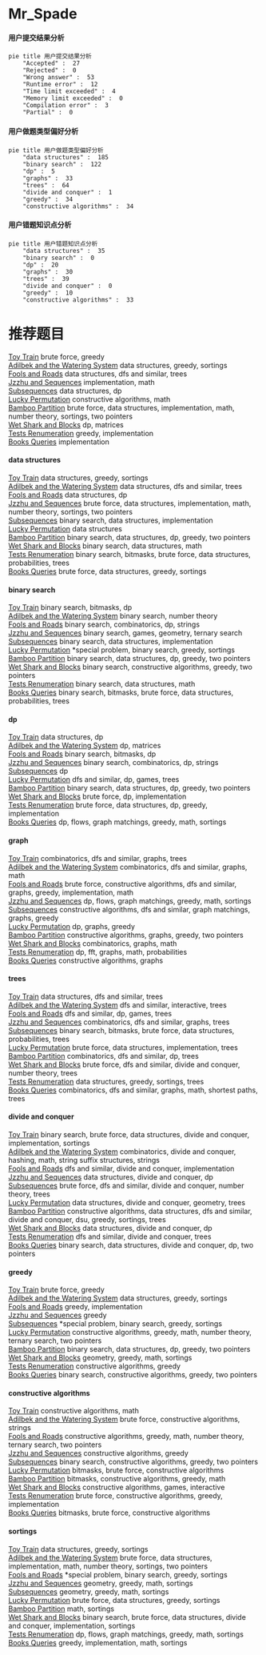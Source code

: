 # Mr_Spade
<!-- tabs:start -->
#### **用户提交结果分析**

```mermaid
pie title 用户提交结果分析
    "Accepted" :  27
    "Rejected" :  0
    "Wrong answer" :  53
    "Runtime error" :  12
    "Time limit exceeded" :  4
    "Memory limit exceeded" :  0
    "Compilation error" :  3
    "Partial" :  0
```
#### **用户做题类型偏好分析**

```mermaid
pie title 用户做题类型偏好分析
    "data structures" :  185
    "binary search" :  122
    "dp" :  5
    "graphs" :  33
    "trees" :  64
    "divide and conquer" :  1
    "greedy" :  34
    "constructive algorithms" :  34
```
#### **用户错题知识点分析**

```mermaid
pie title 用户错题知识点分析
    "data structures" :  35
    "binary search" :  0
    "dp" :  20
    "graphs" :  30
    "trees" :  39
    "divide and conquer" :  0
    "greedy" :  10
    "constructive algorithms" :  33
```
<!-- tabs:end -->
# 推荐题目
[Toy Train](http://codeforces.com/problemset/problem/1129/A2)		brute force,
                        greedy		  
[Adilbek and the Watering System](http://codeforces.com/problemset/problem/1238/G)		data structures,
                        greedy,
                        sortings		  
[Fools and Roads](http://codeforces.com/problemset/problem/191/C)		data structures,
                        dfs and similar,
                        trees		  
[Jzzhu and Sequences](http://codeforces.com/problemset/problem/450/B)		implementation,
                        math		  
[Subsequences](http://codeforces.com/problemset/problem/597/C)		data structures,
                        dp		  
[Lucky Permutation](http://codeforces.com/problemset/problem/286/A)		constructive algorithms,
                        math		  
[Bamboo Partition](https://codeforces.com/contest/831/problem/F)		brute force,
                        data structures,
                        implementation,
                        math,
                        number theory,
                        sortings,
                        two pointers		  
[Wet Shark and Blocks](http://codeforces.com/problemset/problem/621/E)		dp,
                        matrices		  
[Tests Renumeration](https://codeforces.com/contest/860/problem/C)		greedy,
                        implementation		  
[Books Queries](https://codeforces.com/contest/1489/problem/E)		implementation		  
<!-- tabs:start -->
#### **data structures**
[Toy Train](http://codeforces.com/problemset/problem/1238/G)		data structures,
                        greedy,
                        sortings		  
[Adilbek and the Watering System](http://codeforces.com/problemset/problem/191/C)		data structures,
                        dfs and similar,
                        trees		  
[Fools and Roads](http://codeforces.com/problemset/problem/597/C)		data structures,
                        dp		  
[Jzzhu and Sequences](https://codeforces.com/contest/831/problem/F)		brute force,
                        data structures,
                        implementation,
                        math,
                        number theory,
                        sortings,
                        two pointers		  
[Subsequences](https://codeforces.com/contest/1298/problem/E)		binary search,
                        data structures,
                        implementation		  
[Lucky Permutation](http://codeforces.com/problemset/problem/1288/E)		data structures		  
[Bamboo Partition](http://codeforces.com/problemset/problem/1492/C)		binary search,
                        data structures,
                        dp,
                        greedy,
                        two pointers		  
[Wet Shark and Blocks](http://codeforces.com/problemset/problem/1490/G)		binary search,
                        data structures,
                        math		  
[Tests Renumeration](http://codeforces.com/problemset/problem/1479/D)		binary search,
                        bitmasks,
                        brute force,
                        data structures,
                        probabilities,
                        trees		  
[Books Queries](http://codeforces.com/problemset/problem/1497/A)		brute force,
                        data structures,
                        greedy,
                        sortings		  
#### **binary search**
[Toy Train](http://codeforces.com/problemset/problem/1288/D)		binary search,
                        bitmasks,
                        dp		  
[Adilbek and the Watering System](http://codeforces.com/problemset/problem/16/C)		binary search,
                        number theory		  
[Fools and Roads](http://codeforces.com/problemset/problem/1238/D)		binary search,
                        combinatorics,
                        dp,
                        strings		  
[Jzzhu and Sequences](http://codeforces.com/problemset/problem/1427/H)		binary search,
                        games,
                        geometry,
                        ternary search		  
[Subsequences](https://codeforces.com/contest/1298/problem/E)		binary search,
                        data structures,
                        implementation		  
[Lucky Permutation](http://codeforces.com/problemset/problem/1297/D)		*special problem,
                        binary search,
                        greedy,
                        sortings		  
[Bamboo Partition](http://codeforces.com/problemset/problem/1492/C)		binary search,
                        data structures,
                        dp,
                        greedy,
                        two pointers		  
[Wet Shark and Blocks](http://codeforces.com/problemset/problem/1463/D)		binary search,
                        constructive algorithms,
                        greedy,
                        two pointers		  
[Tests Renumeration](http://codeforces.com/problemset/problem/1490/G)		binary search,
                        data structures,
                        math		  
[Books Queries](http://codeforces.com/problemset/problem/1479/D)		binary search,
                        bitmasks,
                        brute force,
                        data structures,
                        probabilities,
                        trees		  
#### **dp**
[Toy Train](http://codeforces.com/problemset/problem/597/C)		data structures,
                        dp		  
[Adilbek and the Watering System](http://codeforces.com/problemset/problem/621/E)		dp,
                        matrices		  
[Fools and Roads](http://codeforces.com/problemset/problem/1288/D)		binary search,
                        bitmasks,
                        dp		  
[Jzzhu and Sequences](http://codeforces.com/problemset/problem/1238/D)		binary search,
                        combinatorics,
                        dp,
                        strings		  
[Subsequences](http://codeforces.com/problemset/problem/201/C)		dp		  
[Lucky Permutation](http://codeforces.com/problemset/problem/1404/B)		dfs and similar,
                        dp,
                        games,
                        trees		  
[Bamboo Partition](http://codeforces.com/problemset/problem/1492/C)		binary search,
                        data structures,
                        dp,
                        greedy,
                        two pointers		  
[Wet Shark and Blocks](https://codeforces.com/contest/1457/problem/C)		brute force,
                        dp,
                        implementation		  
[Tests Renumeration](http://codeforces.com/problemset/problem/1491/C)		brute force,
                        data structures,
                        dp,
                        greedy,
                        implementation		  
[Books Queries](http://codeforces.com/problemset/problem/1437/C)		dp,
                        flows,
                        graph matchings,
                        greedy,
                        math,
                        sortings		  
#### **graph**
[Toy Train](http://codeforces.com/problemset/problem/1454/E)		combinatorics,
                        dfs and similar,
                        graphs,
                        trees		  
[Adilbek and the Watering System](http://codeforces.com/problemset/problem/711/D)		combinatorics,
                        dfs and similar,
                        graphs,
                        math		  
[Fools and Roads](http://codeforces.com/problemset/problem/1487/C)		brute force,
                        constructive algorithms,
                        dfs and similar,
                        graphs,
                        greedy,
                        implementation,
                        math		  
[Jzzhu and Sequences](http://codeforces.com/problemset/problem/1437/C)		dp,
                        flows,
                        graph matchings,
                        greedy,
                        math,
                        sortings		  
[Subsequences](http://codeforces.com/problemset/problem/1470/D)		constructive algorithms,
                        dfs and similar,
                        graph matchings,
                        graphs,
                        greedy		  
[Lucky Permutation](http://codeforces.com/problemset/problem/1476/C)		dp,
                        graphs,
                        greedy		  
[Bamboo Partition](http://codeforces.com/problemset/problem/1304/D)		constructive algorithms,
                        graphs,
                        greedy,
                        two pointers		  
[Wet Shark and Blocks](http://codeforces.com/problemset/problem/1475/C)		combinatorics,
                        graphs,
                        math		  
[Tests Renumeration](http://codeforces.com/problemset/problem/553/E)		dp,
                        fft,
                        graphs,
                        math,
                        probabilities		  
[Books Queries](http://codeforces.com/problemset/problem/1495/C)		constructive algorithms,
                        graphs		  
#### **trees**
[Toy Train](http://codeforces.com/problemset/problem/191/C)		data structures,
                        dfs and similar,
                        trees		  
[Adilbek and the Watering System](https://codeforces.com/contest/1074/problem/B)		dfs and similar,
                        interactive,
                        trees		  
[Fools and Roads](http://codeforces.com/problemset/problem/1404/B)		dfs and similar,
                        dp,
                        games,
                        trees		  
[Jzzhu and Sequences](http://codeforces.com/problemset/problem/1454/E)		combinatorics,
                        dfs and similar,
                        graphs,
                        trees		  
[Subsequences](http://codeforces.com/problemset/problem/1479/D)		binary search,
                        bitmasks,
                        brute force,
                        data structures,
                        probabilities,
                        trees		  
[Lucky Permutation](http://codeforces.com/problemset/problem/1511/C)		brute force,
                        data structures,
                        implementation,
                        trees		  
[Bamboo Partition](http://codeforces.com/problemset/problem/1499/F)		combinatorics,
                        dfs and similar,
                        dp,
                        trees		  
[Wet Shark and Blocks](http://codeforces.com/problemset/problem/1491/E)		brute force,
                        dfs and similar,
                        divide and conquer,
                        number theory,
                        trees		  
[Tests Renumeration](http://codeforces.com/problemset/problem/1466/D)		data structures,
                        greedy,
                        sortings,
                        trees		  
[Books Queries](http://codeforces.com/problemset/problem/1495/D)		combinatorics,
                        dfs and similar,
                        graphs,
                        math,
                        shortest paths,
                        trees		  
#### **divide and conquer**
[Toy Train](http://codeforces.com/problemset/problem/1461/D)		binary search,
                        brute force,
                        data structures,
                        divide and conquer,
                        implementation,
                        sortings		  
[Adilbek and the Watering System](http://codeforces.com/problemset/problem/1466/G)		combinatorics,
                        divide and conquer,
                        hashing,
                        math,
                        string suffix structures,
                        strings		  
[Fools and Roads](http://codeforces.com/problemset/problem/1490/D)		dfs and similar,
                        divide and conquer,
                        implementation		  
[Jzzhu and Sequences](https://codeforces.com/contest/1483/problem/C)		data structures,
                        divide and conquer,
                        dp		  
[Subsequences](http://codeforces.com/problemset/problem/1491/E)		brute force,
                        dfs and similar,
                        divide and conquer,
                        number theory,
                        trees		  
[Lucky Permutation](http://codeforces.com/problemset/problem/1303/G)		data structures,
                        divide and conquer,
                        geometry,
                        trees		  
[Bamboo Partition](http://codeforces.com/problemset/problem/1494/D)		constructive algorithms,
                        data structures,
                        dfs and similar,
                        divide and conquer,
                        dsu,
                        greedy,
                        sortings,
                        trees		  
[Wet Shark and Blocks](http://codeforces.com/problemset/problem/1482/E)		data structures,
                        divide and conquer,
                        dp		  
[Tests Renumeration](http://codeforces.com/problemset/problem/566/C)		dfs and similar,
                        divide and conquer,
                        trees		  
[Books Queries](http://codeforces.com/problemset/problem/1428/F)		binary search,
                        data structures,
                        divide and conquer,
                        dp,
                        two pointers		  
#### **greedy**
[Toy Train](http://codeforces.com/problemset/problem/1129/A2)		brute force,
                        greedy		  
[Adilbek and the Watering System](http://codeforces.com/problemset/problem/1238/G)		data structures,
                        greedy,
                        sortings		  
[Fools and Roads](https://codeforces.com/contest/860/problem/C)		greedy,
                        implementation		  
[Jzzhu and Sequences](http://codeforces.com/problemset/problem/1037/B)		greedy		  
[Subsequences](http://codeforces.com/problemset/problem/1297/D)		*special problem,
                        binary search,
                        greedy,
                        sortings		  
[Lucky Permutation](https://codeforces.com/contest/1255/problem/E2)		constructive algorithms,
                        greedy,
                        math,
                        number theory,
                        ternary search,
                        two pointers		  
[Bamboo Partition](http://codeforces.com/problemset/problem/1492/C)		binary search,
                        data structures,
                        dp,
                        greedy,
                        two pointers		  
[Wet Shark and Blocks](https://codeforces.com/contest/1496/problem/C)		geometry,
                        greedy,
                        math,
                        sortings		  
[Tests Renumeration](http://codeforces.com/problemset/problem/1493/A)		constructive algorithms,
                        greedy		  
[Books Queries](http://codeforces.com/problemset/problem/1463/D)		binary search,
                        constructive algorithms,
                        greedy,
                        two pointers		  
#### **constructive algorithms**
[Toy Train](http://codeforces.com/problemset/problem/286/A)		constructive algorithms,
                        math		  
[Adilbek and the Watering System](http://codeforces.com/problemset/problem/798/A)		brute force,
                        constructive algorithms,
                        strings		  
[Fools and Roads](https://codeforces.com/contest/1255/problem/E2)		constructive algorithms,
                        greedy,
                        math,
                        number theory,
                        ternary search,
                        two pointers		  
[Jzzhu and Sequences](http://codeforces.com/problemset/problem/1493/A)		constructive algorithms,
                        greedy		  
[Subsequences](http://codeforces.com/problemset/problem/1463/D)		binary search,
                        constructive algorithms,
                        greedy,
                        two pointers		  
[Lucky Permutation](https://codeforces.com/contest/1456/problem/B)		bitmasks,
                        brute force,
                        constructive algorithms		  
[Bamboo Partition](http://codeforces.com/problemset/problem/1492/D)		bitmasks,
                        constructive algorithms,
                        greedy,
                        math		  
[Wet Shark and Blocks](https://codeforces.com/contest/1504/problem/D)		constructive algorithms,
                        games,
                        interactive		  
[Tests Renumeration](https://codeforces.com/contest/1483/problem/A)		brute force,
                        constructive algorithms,
                        greedy,
                        implementation		  
[Books Queries](https://codeforces.com/contest/1457/problem/D)		bitmasks,
                        brute force,
                        constructive algorithms		  
#### **sortings**
[Toy Train](http://codeforces.com/problemset/problem/1238/G)		data structures,
                        greedy,
                        sortings		  
[Adilbek and the Watering System](https://codeforces.com/contest/831/problem/F)		brute force,
                        data structures,
                        implementation,
                        math,
                        number theory,
                        sortings,
                        two pointers		  
[Fools and Roads](http://codeforces.com/problemset/problem/1297/D)		*special problem,
                        binary search,
                        greedy,
                        sortings		  
[Jzzhu and Sequences](https://codeforces.com/contest/1496/problem/C)		geometry,
                        greedy,
                        math,
                        sortings		  
[Subsequences](http://codeforces.com/problemset/problem/1495/A)		geometry,
                        greedy,
                        math,
                        sortings		  
[Lucky Permutation](http://codeforces.com/problemset/problem/1497/A)		brute force,
                        data structures,
                        greedy,
                        sortings		  
[Bamboo Partition](http://codeforces.com/problemset/problem/1427/A)		math,
                        sortings		  
[Wet Shark and Blocks](http://codeforces.com/problemset/problem/1461/D)		binary search,
                        brute force,
                        data structures,
                        divide and conquer,
                        implementation,
                        sortings		  
[Tests Renumeration](http://codeforces.com/problemset/problem/1437/C)		dp,
                        flows,
                        graph matchings,
                        greedy,
                        math,
                        sortings		  
[Books Queries](http://codeforces.com/problemset/problem/1473/A)		greedy,
                        implementation,
                        math,
                        sortings		  
<!-- tabs:end -->
